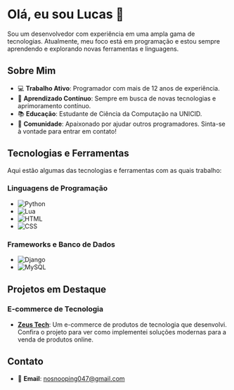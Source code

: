 # Olá, eu sou Lucas 👋

Sou um desenvolvedor com experiência em uma ampla gama de tecnologias. Atualmente, meu foco está em programação e estou sempre aprendendo e explorando novas ferramentas e linguagens.

## Sobre Mim

- 💻 **Trabalho Ativo**: Programador com mais de 12 anos de experiência.
- 🌱 **Aprendizado Contínuo**: Sempre em busca de novas tecnologias e aprimoramento contínuo.
- 📚 **Educação**: Estudante de Ciência da Computação na UNICID.
- 💬 **Comunidade**: Apaixonado por ajudar outros programadores. Sinta-se à vontade para entrar em contato!

## Tecnologias e Ferramentas

Aqui estão algumas das tecnologias e ferramentas com as quais trabalho:

### Linguagens de Programação
- ![Python](https://img.shields.io/badge/-Python-3776AB?logo=python&logoColor=white)
- ![Lua](https://img.shields.io/badge/-Lua-2c2d72?logo=lua&logoColor=white)
- ![HTML](https://img.shields.io/badge/-HTML-E34F26?logo=html5&logoColor=white)
- ![CSS](https://img.shields.io/badge/-CSS-1572B6?logo=css3&logoColor=white)

### Frameworks e Banco de Dados
- ![Django](https://img.shields.io/badge/-Django-092E20?logo=django&logoColor=white)
- ![MySQL](https://img.shields.io/badge/-MySQL-4479A1?logo=mysql&logoColor=white)

## Projetos em Destaque

### E-commerce de Tecnologia
- **[Zeus Tech](https://www.zeustechtech.com/ProdutosApp/produtos/)**: Um e-commerce de produtos de tecnologia que desenvolvi. Confira o projeto para ver como implementei soluções modernas para a venda de produtos online.



## Contato

- 📧 **Email**: [nosnooping047@gmail.com](mailto:nosnooping047@gmail.com)


